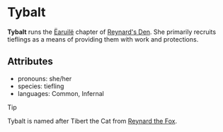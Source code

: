 # Tybalt

**Tybalt** runs the [Ëaruilë](../../earuile) chapter of [Reynard's Den](../../../../organizations/reynard's-den). She primarily recruits tieflings as a means of providing them with work and protections.

## Attributes

- pronouns: she/her
- species: tiefling
- languages: Common, Infernal


> [!TIP]
Tybalt is named after Tibert the Cat from [Reynard the Fox](https://en.wikipedia.org/wiki/Reynard_the_Fox).
